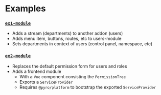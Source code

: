 # Examples


### [`ex1-module`](ex1-module)
- Adds a stream (departments) to another addon (users)
- Adds menu item, buttons, routes, etc to users-module
- Sets departments in context of users (control panel, namespace, etc)

### [`ex2-module`](ex2-module)
- Replaces the default permission form for users and roles
- Adds a frontend module
  - With a `Vue` component consisting the `PermissionTree`
  - Exports a `ServiceProvider`
  - Requires `@pyro/platform` to bootstrap the exported `ServiceProvider`


